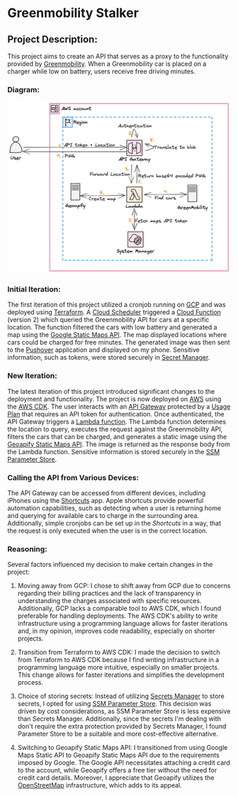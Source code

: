 # Greenmobility Stalker

## Project Description:

This project aims to create an API that serves as a proxy to the functionality provided by [Greenmobility](https://www.greenmobility.com). When a Greenmobility car is placed on a charger while low on battery, users receive free driving minutes.

### Diagram:
![Diagram](diagram/greenmo-diagram.png)

### Initial Iteration:

The first iteration of this project utilized a cronjob running on [GCP](https://console.cloud.google.com) and was deployed using [Terraform](https://www.terraform.io). A [Cloud Scheduler](https://cloud.google.com/scheduler/) triggered a [Cloud Function](https://cloud.google.com/functions) (version 2) which queried the Greenmobility API for cars at a specific location. The function filtered the cars with low battery and generated a map using the [Google Static Maps API](https://developers.google.com/maps/documentation/maps-static/overview). The map displayed locations where cars could be charged for free minutes. The generated image was then sent to the [Pushover](https://pushover.net) application and displayed on my phone. Sensitive information, such as tokens, were stored securely in [Secret Manager](https://cloud.google.com/secret-manager).

### New Iteration:

The latest iteration of this project introduced significant changes to the deployment and functionality. The project is now deployed on [AWS](https://aws.amazon.com) using the [AWS CDK](https://docs.aws.amazon.com/cdk/api/v2/). The user interacts with an [API Gateway](https://aws.amazon.com/api-gateway/) protected by a [Usage Plan](https://docs.aws.amazon.com/apigateway/latest/developerguide/api-gateway-api-usage-plans.html) that requires an API token for authentication. Once authenticated, the API Gateway triggers a [Lambda function](https://docs.aws.amazon.com/lambda/latest/dg/welcome.html). The Lambda function determines the location to query, executes the request against the Greenmobility API, filters the cars that can be charged, and generates a static image using the [Geoapify Static Maps API](https://www.geoapify.com/static-maps-api). The image is returned as the response body from the Lambda function. Sensitive information is stored securely in the [SSM Parameter Store](https://docs.aws.amazon.com/systems-manager/latest/userguide/systems-manager-parameter-store.html).

### Calling the API from Various Devices:

The API Gateway can be accessed from different devices, including iPhones using the [Shortcuts](https://support.apple.com/en-gb/guide/shortcuts/welcome/ios) app. Apple shortcuts provide powerful automation capabilities, such as detecting when a user is returning home and querying for available cars to charge in the surrounding area. Additionally, simple cronjobs can be set up in the *Shortcuts* in a way, that the request is only executed when the user is in the correct location.

### Reasoning:

Several factors influenced my decision to make certain changes in the project:

1. Moving away from GCP: I chose to shift away from GCP due to concerns regarding their billing practices and the lack of transparency in understanding the charges associated with specific resources. Additionally, GCP lacks a comparable tool to AWS CDK, which I found preferable for handling deployments. The AWS CDK's ability to write infrastructure using a programming language allows for faster iterations and, in my opinion, improves code readability, especially on shorter projects.

2. Transition from Terraform to AWS CDK: I made the decision to switch from Terraform to AWS CDK because I find writing infrastructure in a programming language more intuitive, especially on smaller projects. This change allows for faster iterations and simplifies the development process.

3. Choice of storing secrets: Instead of utilizing [Secrets Manager](https://docs.aws.amazon.com/secretsmanager/latest/userguide/intro.html) to store secrets, I opted for using [SSM Parameter Store](https://docs.aws.amazon.com/systems-manager/latest/userguide/systems-manager-parameter-store.html). This decision was driven by cost considerations, as SSM Parameter Store is less expensive than Secrets Manager. Additionally, since the secrets I'm dealing with don't require the extra protection provided by Secrets Manager, I found Parameter Store to be a suitable and more cost-effective alternative.

4. Switching to Geoapify Static Maps API: I transitioned from using Google Maps Static API to Geoapify Static Maps API due to the requirements imposed by Google. The Google API necessitates attaching a credit card to the account, while Geoapify offers a free tier without the need for credit card details. Moreover, I appreciate that Geoapify utilizes the [OpenStreetMap](https://www.openstreetmap.org/) infrastructure, which adds to its appeal.

